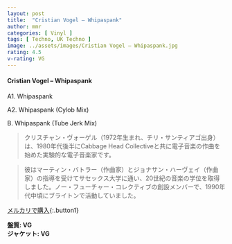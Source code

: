 ```yaml
---
layout: post
title:  "Cristian Vogel – Whipaspank"
author: mmr
categories: [ Vinyl ]
tags: [ Techno, UK Techno ]
image: ../assets/images/Cristian Vogel – Whipaspank.jpg
rating: 4.5
v-rating: VG
---
```


#### Cristian Vogel – Whipaspank

A1. Whipaspank

A2. Whipaspank (Cylob Mix)

B. Whipaspank (Tube Jerk Mix)

> クリスチャン・ヴォーゲル（1972年生まれ、チリ・サンティアゴ出身）は、1980年代後半にCabbage Head Collectiveと共に電子音楽の作曲を始めた実験的な電子音楽家です。

> 彼はマーティン・バトラー（作曲家）とジョナサン・ハーヴェイ（作曲家）の指導を受けてサセックス大学に通い、20世紀の音楽の学位を取得しました。ノー・フューチャー・コレクティブの創設メンバーで、1990年代中頃にブライトンで活動していました。

[メルカリで購入](https://jp.mercari.com/item/m66139600515){:.button1}

<div class="mt-4 mb-4 d-flex align-items-center">
<strong class="mr-1">盤質: VG</strong>
</div>
<div class="mt-4 mb-4 d-flex align-items-center">
<strong class="mr-1">ジャケット: VG</strong>
</div>
